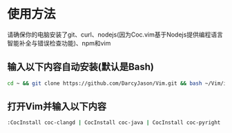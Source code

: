 # 使用方法

请确保你的电脑安装了git、curl、nodejs(因为Coc.vim基于Nodejs提供编程语言智能补全与错误检查功能)、npm和vim

## 输入以下内容自动安装(默认是Bash)

```bash
cd ~ && git clone https://github.com/DarcyJason/Vim.git && bash ~/Vim/install.sh
```

## 打开Vim并输入以下内容
```bash
:CocInstall coc-clangd | CocInstall coc-java | CocInstall coc-pyright | CocInstall coc-go | CocInstall coc-rust-analyzer | CocInstall coc-html | CocInstall coc-css | CocInstall coc-tsserver | qa
```
